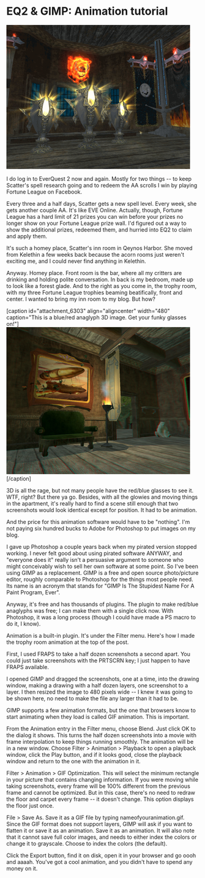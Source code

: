 # EQ2 & GIMP: Animation tutorial

[![](../uploads/2011/03/trophy.gif "Trophy room")](../uploads/2011/03/trophy.gif)

I do log in to EverQuest 2 now and again. Mostly for two things -- to keep Scatter's spell research going and to redeem the AA scrolls I win by playing Fortune League on Facebook.

Every three and a half days, Scatter gets a new spell level. Every week, she gets another couple AA. It's like EVE Online. Actually, though, Fortune League has a hard limit of 21 prizes you can win before your prizes no longer show on your Fortune League prize wall. I'd figured out a way to show the additional prizes, redeemed them, and hurried into EQ2 to claim and apply them.

It's such a homey place, Scatter's inn room in Qeynos Harbor. She moved from Kelethin a few weeks back because the acorn rooms just weren't exciting me, and I could never find anything in Kelethin. 

Anyway. Homey place. Front room is the bar, where all my critters are drinking and holding polite conversation. In back is my bedroom, made up to look like a forest glade. And to the right as you come in, the trophy room, with my three Fortune League trophies beaming beatifically, front and center. I wanted to bring my inn room to my blog. But how?

[caption id="attachment\_6303" align="aligncenter" width="480" caption="This is a blue/red anaglyph 3D image. Get your funky glasses on!"][![](../uploads/2011/03/settee.png "Sitting Room")](../uploads/2011/03/settee.png)[/caption]

3D is all the rage, but not many people have the red/blue glasses to see it. WTF, right? But there ya go. Besides, with all the glowies and moving things in the apartment, it's really hard to find a scene still enough that two screenshots would look identical except for position. It had to be animation.

And the price for this animation software would have to be "nothing". I'm not paying six hundred bucks to Adobe for Photoshop to put images on my blog.

I gave up Photoshop a couple years back when my pirated version stopped working. I never felt good about using pirated software ANYWAY, and "everyone does it" really isn't a persuasive argument to someone who might conceivably wish to sell her own software at some point. So I've been using GIMP as a replacement. GIMP is a free and open source photo/picture editor, roughly comparable to Photoshop for the things most people need. Its name is an acronym that stands for "GIMP Is The Stupidest Name For A Paint Program, Ever".

Anyway, it's free and has thousands of plugins. The plugin to make red/blue anaglyphs was free; I can make them with a single click now. With Photoshop, it was a long process (though I could have made a PS macro to do it, I know).

Animation is a built-in plugin. It's under the Filter menu. Here's how I made the trophy room animation at the top of the post.

First, I used FRAPS to take a half dozen screenshots a second apart. You could just take screenshots with the PRTSCRN key; I just happen to have FRAPS available.

I opened GIMP and dragged the screenshots, one at a time, into the drawing window, making a drawing with a half dozen layers, one screenshot to a layer. I then resized the image to 480 pixels wide -- I knew it was going to be shown here, no need to make the file any larger than it had to be.

GIMP supports a few animation formats, but the one that browsers know to start animating when they load is called GIF animation. This is important.

From the Animation entry in the Filter menu, choose Blend. Just click OK to the dialog it shows. This turns the half dozen screenshots into a movie with frame interpolation to keep things running smoothly. The animation will be in a new window. Choose Filter > Animation > Playback to open a playback window, click the Play button, and if it looks good, close the playback window and return to the one with the animation in it.

Filter > Animation > GIF Optimization. This will select the minimum rectangle in your picture that contains changing information. If you were moving while taking screenshots, every frame will be 100% different from the previous frame and cannot be optimized. But in this case, there's no need to redraw the floor and carpet every frame -- it doesn't change. This option displays the floor just once.

File > Save As. Save it as a GIF file by typing nameofyouranimation.gif. Since the GIF format does not support layers, GIMP will ask if you want to flatten it or save it as an animation. Save it as an animation. It will also note that it cannot save full color images, and needs to either index the colors or change it to grayscale. Choose to index the colors (the default). 

Click the Export button, find it on disk, open it in your browser and go oooh and aaaah. You've got a cool animation, and you didn't have to spend any money on it.

